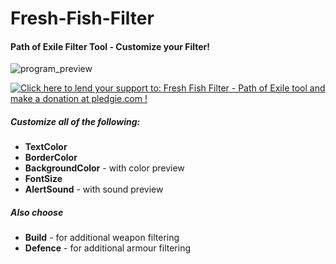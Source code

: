 # Fresh-Fish-Filter
#### Path of Exile Filter Tool - Customize your Filter!
![program_preview](http://i.imgur.com/wbaipL8.png)

<a href='https://pledgie.com/campaigns/30365'><img alt='Click here to lend your support to: Fresh Fish Filter - Path of Exile tool and make a donation at pledgie.com !' src='https://pledgie.com/campaigns/30365.png?skin_name=chrome' border='0' ></a>

##### Customize all of the following:
* __TextColor__
* __BorderColor__
* __BackgroundColor__ - with color preview
* __FontSize__
* __AlertSound__   - with sound preview

##### Also choose
* __Build__ - for additional weapon filtering
* __Defence__ - for additional armour filtering

